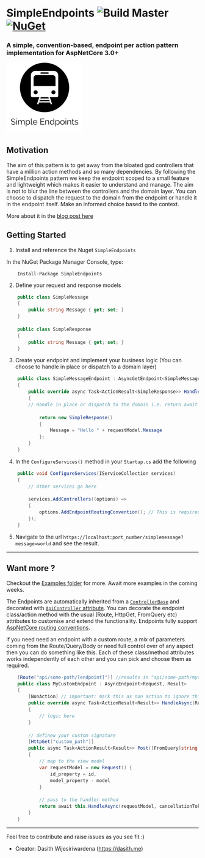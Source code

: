 # SimpleEndpoints ![Build Master](https://github.com/dasiths/SimpleEndpoints/workflows/Build%20Master/badge.svg?branch=master) [![NuGet](https://img.shields.io/nuget/v/SimpleEndpoints.svg)](https://www.nuget.org/packages/SimpleEndpoints)
 
 ### A simple, convention-based, endpoint per action pattern implementation for AspNetCore 3.0+
 
<img src="./assets/logo.png" alt="Logo" width="200"/>

## Motivation

The aim of this pattern is to get away from the bloated god controllers that have a million action methods and so many dependencies. By following the SimpleEndpoints pattern we keep the endpoint scoped to a small feature and lightweight which makes it easier to understand and manage. The aim is not to blur the line between the controllers and the domain layer. You can choose to dispatch the request to the domain from the endpoint or handle it in the endpoint itself. Make an informed choice based to the context.

More about it in the [blog post here](https://dasith.me/2020/03/21/simple-endpoints/)

## Getting Started

1. Install and reference the Nuget `SimpleEndpoints`

In the NuGet Package Manager Console, type:

```
    Install-Package SimpleEndpoints
```

2. Define your request and response models
```C#
    public class SimpleMessage
    {
        public string Message { get; set; }
    }

    public class SimpleResponse
    {
        public string Message { get; set; }
    }
```
3. Create your endpoint and implement your business logic (You can choose to handle in place or dispatch to a domain layer)
```C#
    public class SimpleMessageEndpoint : AsyncGetEndpoint<SimpleMessage, SimpleResponse>
    {
        public override async Task<ActionResult<SimpleResponse>> HandleAsync(SimpleMessage requestModel, CancellationToken cancellationToken = default)
        {	
	    // Handle in place or dispatch to the domain i.e. return await _someDomainService.HandleAsync(requestModel)
	
            return new SimpleResponse()
            {
                Message = "Hello " + requestModel.Message
            };
        }
    }
```
4. In the `ConfigureServices()` method in your `Startup.cs` add the following
```C#
    public void ConfigureServices(IServiceCollection services)
    {
        // Other services go here
		
        services.AddControllers((options) =>
        {
            options.AddEndpointRoutingConvention(); // This is required to translate endpoint names
        });
    }
```

5. Navigate to the url `https://localhost:port_number/simplemessage?message=world` and see the result.

---

## Want more ?

Checkout the [Examples folder](https://github.com/dasiths/SimpleEndpoints/tree/master/src/SimpleEndpoints.Example) for more. Await more examples in the coming weeks.

The Endpoints are automatically inherited from a [`ControllerBase`](https://docs.microsoft.com/en-us/dotnet/api/microsoft.aspnetcore.mvc.controllerbase?view=aspnetcore-3.1) and decorated with [`ApiController` attribute](https://www.strathweb.com/2018/02/exploring-the-apicontrollerattribute-and-its-features-for-asp-net-core-mvc-2-1/). You can decorate the endpoint class/action method with the usual (Route, HttpGet, FromQuery etc) attributes to customise and extend the functionality. Endpoints fully support [AspNetCore routing conventions](https://docs.microsoft.com/en-us/aspnet/core/mvc/controllers/routing?view=aspnetcore-3.1).

if you need need an endpoint with a custom route, a mix of parameters coming from the Route/Query/Body or need full control over of any aspect then you can do something like this. Each of these class/method attributes works independently of each other and you can pick and choose them as required.

```c#
    [Route("api/some-path/[endpoint]")] //results in "api/some-path/mycustom"
    public class MyCustomEndpoint : AsyncEndpoint<Request, Result>
    {
        [NonAction] // important: mark this as non action to ignore this in api
        public override async Task<ActionResult<Result>> HandleAsync(Request request, CancellationToken cancellationToken = default)
        {
            // logic here
        }

        // definew your custom signature
        [HttpGet("custom_path")]
        public async Task<ActionResult<Result>> Post([FromQuery]string id, [FromBody]BodyModel model, CancellationToken cancellationToken)
        {
            // map to the view model
            var requestModel = new Request() {
                id_property = id,
                model_property - model
            }

            // pass to the handler method
            return await this.HandleAsync(requestModel, cancellationToken);
        }
    }
```

---

Feel free to contribute and raise issues as you see fit :)

- Creator: Dasith Wijesiriwardena (https://dasith.me)
